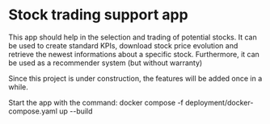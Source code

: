 # Stock trading support app

This app should help in the selection and trading of potential stocks.
It can be used to create standard KPIs, download stock price evolution
and retrieve the newest informations about a specific stock. 
Furthermore, it can be used as a recommender system (but without warranty)

Since this project is under construction, the features will be added once in a while.

Start the app with the command:
    docker compose -f deployment/docker-compose.yaml up --build
